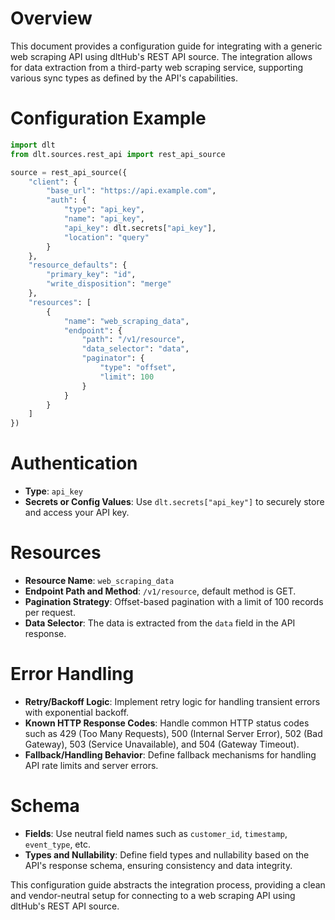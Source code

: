 # Overview

This document provides a configuration guide for integrating with a generic web scraping API using dltHub's REST API source. The integration allows for data extraction from a third-party web scraping service, supporting various sync types as defined by the API's capabilities.

# Configuration Example

```python
import dlt
from dlt.sources.rest_api import rest_api_source

source = rest_api_source({
    "client": {
        "base_url": "https://api.example.com",
        "auth": {
            "type": "api_key",
            "name": "api_key",
            "api_key": dlt.secrets["api_key"],
            "location": "query"
        }
    },
    "resource_defaults": {
        "primary_key": "id",
        "write_disposition": "merge"
    },
    "resources": [
        {
            "name": "web_scraping_data",
            "endpoint": {
                "path": "/v1/resource",
                "data_selector": "data",
                "paginator": {
                    "type": "offset",
                    "limit": 100
                }
            }
        }
    ]
})
```

# Authentication

- **Type**: `api_key`
- **Secrets or Config Values**: Use `dlt.secrets["api_key"]` to securely store and access your API key.

# Resources

- **Resource Name**: `web_scraping_data`
- **Endpoint Path and Method**: `/v1/resource`, default method is GET.
- **Pagination Strategy**: Offset-based pagination with a limit of 100 records per request.
- **Data Selector**: The data is extracted from the `data` field in the API response.

# Error Handling

- **Retry/Backoff Logic**: Implement retry logic for handling transient errors with exponential backoff.
- **Known HTTP Response Codes**: Handle common HTTP status codes such as 429 (Too Many Requests), 500 (Internal Server Error), 502 (Bad Gateway), 503 (Service Unavailable), and 504 (Gateway Timeout).
- **Fallback/Handling Behavior**: Define fallback mechanisms for handling API rate limits and server errors.

# Schema

- **Fields**: Use neutral field names such as `customer_id`, `timestamp`, `event_type`, etc.
- **Types and Nullability**: Define field types and nullability based on the API's response schema, ensuring consistency and data integrity.

This configuration guide abstracts the integration process, providing a clean and vendor-neutral setup for connecting to a web scraping API using dltHub's REST API source.